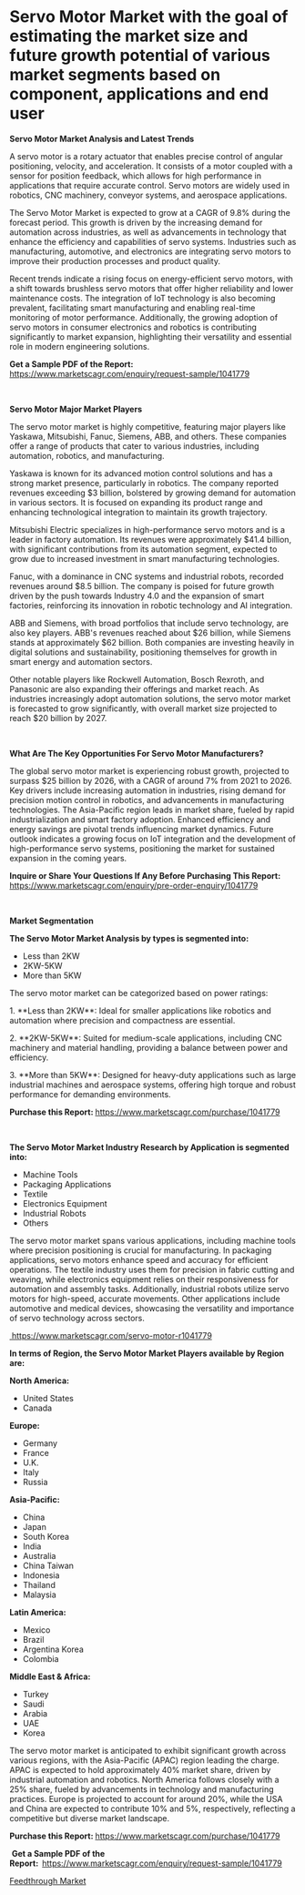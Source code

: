 <p><h1>Servo Motor Market with the goal of estimating the market size and future growth potential of various market segments based on component, applications and end user</h1></p><p><strong>Servo Motor Market Analysis and Latest Trends</strong></p>
<p><p>A servo motor is a rotary actuator that enables precise control of angular positioning, velocity, and acceleration. It consists of a motor coupled with a sensor for position feedback, which allows for high performance in applications that require accurate control. Servo motors are widely used in robotics, CNC machinery, conveyor systems, and aerospace applications.</p><p>The Servo Motor Market is expected to grow at a CAGR of 9.8% during the forecast period. This growth is driven by the increasing demand for automation across industries, as well as advancements in technology that enhance the efficiency and capabilities of servo systems. Industries such as manufacturing, automotive, and electronics are integrating servo motors to improve their production processes and product quality.</p><p>Recent trends indicate a rising focus on energy-efficient servo motors, with a shift towards brushless servo motors that offer higher reliability and lower maintenance costs. The integration of IoT technology is also becoming prevalent, facilitating smart manufacturing and enabling real-time monitoring of motor performance. Additionally, the growing adoption of servo motors in consumer electronics and robotics is contributing significantly to market expansion, highlighting their versatility and essential role in modern engineering solutions.</p></p>
<p><strong>Get a Sample PDF of the Report:&nbsp;</strong> <a href="https://www.marketscagr.com/enquiry/request-sample/1041779?utm_campaign=2635&utm_medium=2&utm_source=Github&utm_content=ia&utm_term=23022025&utm_id=servo-motor">https://www.marketscagr.com/enquiry/request-sample/1041779</a></p>
<p>&nbsp;</p>
<p><strong>Servo Motor Major Market Players</strong></p>
<p><p>The servo motor market is highly competitive, featuring major players like Yaskawa, Mitsubishi, Fanuc, Siemens, ABB, and others. These companies offer a range of products that cater to various industries, including automation, robotics, and manufacturing. </p><p>Yaskawa is known for its advanced motion control solutions and has a strong market presence, particularly in robotics. The company reported revenues exceeding $3 billion, bolstered by growing demand for automation in various sectors. It is focused on expanding its product range and enhancing technological integration to maintain its growth trajectory.</p><p>Mitsubishi Electric specializes in high-performance servo motors and is a leader in factory automation. Its revenues were approximately $41.4 billion, with significant contributions from its automation segment, expected to grow due to increased investment in smart manufacturing technologies.</p><p>Fanuc, with a dominance in CNC systems and industrial robots, recorded revenues around $8.5 billion. The company is poised for future growth driven by the push towards Industry 4.0 and the expansion of smart factories, reinforcing its innovation in robotic technology and AI integration.</p><p>ABB and Siemens, with broad portfolios that include servo technology, are also key players. ABB's revenues reached about $26 billion, while Siemens stands at approximately $62 billion. Both companies are investing heavily in digital solutions and sustainability, positioning themselves for growth in smart energy and automation sectors.</p><p>Other notable players like Rockwell Automation, Bosch Rexroth, and Panasonic are also expanding their offerings and market reach. As industries increasingly adopt automation solutions, the servo motor market is forecasted to grow significantly, with overall market size projected to reach $20 billion by 2027.</p></p>
<p>&nbsp;</p>
<p><strong>What Are The Key Opportunities For Servo Motor Manufacturers?</strong></p>
<p><p>The global servo motor market is experiencing robust growth, projected to surpass $25 billion by 2026, with a CAGR of around 7% from 2021 to 2026. Key drivers include increasing automation in industries, rising demand for precision motion control in robotics, and advancements in manufacturing technologies. The Asia-Pacific region leads in market share, fueled by rapid industrialization and smart factory adoption. Enhanced efficiency and energy savings are pivotal trends influencing market dynamics. Future outlook indicates a growing focus on IoT integration and the development of high-performance servo systems, positioning the market for sustained expansion in the coming years.</p></p>
<p><strong>Inquire or Share Your Questions If Any Before Purchasing This Report:</strong> <a href="https://www.marketscagr.com/enquiry/pre-order-enquiry/1041779?utm_campaign=2635&utm_medium=2&utm_source=Github&utm_content=ia&utm_term=23022025&utm_id=servo-motor">https://www.marketscagr.com/enquiry/pre-order-enquiry/1041779</a></p>
<p>&nbsp;</p>
<p><strong>Market Segmentation</strong></p>
<p><strong>The Servo Motor Market Analysis by types is segmented into:</strong></p>
<p><ul><li>Less than 2KW</li><li>2KW-5KW</li><li>More than 5KW</li></ul></p>
<p><p>The servo motor market can be categorized based on power ratings: </p><p>1. **Less than 2KW**: Ideal for smaller applications like robotics and automation where precision and compactness are essential.</p><p>  </p><p>2. **2KW-5KW**: Suited for medium-scale applications, including CNC machinery and material handling, providing a balance between power and efficiency.</p><p>3. **More than 5KW**: Designed for heavy-duty applications such as large industrial machines and aerospace systems, offering high torque and robust performance for demanding environments.</p></p>
<p><strong>Purchase this Report:&nbsp;</strong><a href="https://www.marketscagr.com/purchase/1041779?utm_campaign=2635&utm_medium=2&utm_source=Github&utm_content=ia&utm_term=23022025&utm_id=servo-motor">https://www.marketscagr.com/purchase/1041779</a></p>
<p>&nbsp;</p>
<p><strong>The Servo Motor Market Industry Research by Application is segmented into:</strong></p>
<p><ul><li>Machine Tools</li><li>Packaging Applications</li><li>Textile</li><li>Electronics Equipment</li><li>Industrial Robots</li><li>Others</li></ul></p>
<p><p>The servo motor market spans various applications, including machine tools where precision positioning is crucial for manufacturing. In packaging applications, servo motors enhance speed and accuracy for efficient operations. The textile industry uses them for precision in fabric cutting and weaving, while electronics equipment relies on their responsiveness for automation and assembly tasks. Additionally, industrial robots utilize servo motors for high-speed, accurate movements. Other applications include automotive and medical devices, showcasing the versatility and importance of servo technology across sectors.</p></p>
<p><a href="https://www.marketscagr.com/servo-motor-r1041779?utm_campaign=2635&utm_medium=2&utm_source=Github&utm_content=ia&utm_term=23022025&utm_id=servo-motor">&nbsp;https://www.marketscagr.com/servo-motor-r1041779</a></p>
<p><strong>In terms of Region, the Servo Motor Market Players available by Region are:</strong></p>
<p>
    <p> <strong> North America: </strong>
        <ul>
            <li>United States</li>
            <li>Canada</li>
        </ul>
        </p> 
    <p> <strong> Europe: </strong>
        <ul>
            <li>Germany</li>
            <li>France</li>
            <li>U.K.</li>
            <li>Italy</li>
            <li>Russia</li>
        </ul>
        </p> 
    <p> <strong> Asia-Pacific: </strong>
        <ul>
            <li>China</li>
            <li>Japan</li>
            <li>South Korea</li>
            <li>India</li>
            <li>Australia</li>
            <li>China Taiwan</li>
            <li>Indonesia</li>
            <li>Thailand</li>
            <li>Malaysia</li>
        </ul>
        </p> 
    <p> <strong> Latin America: </strong>
        <ul>
            <li>Mexico</li>
            <li>Brazil</li>
            <li>Argentina Korea</li>
            <li>Colombia</li>
        </ul>
        </p> 
    <p> <strong> Middle East & Africa: </strong>
        <ul>
            <li>Turkey</li>
            <li>Saudi</li>
            <li>Arabia</li>
            <li>UAE</li>
            <li>Korea</li>
        </ul>
    </p>
    </p>
<p><p>The servo motor market is anticipated to exhibit significant growth across various regions, with the Asia-Pacific (APAC) region leading the charge. APAC is expected to hold approximately 40% market share, driven by industrial automation and robotics. North America follows closely with a 25% share, fueled by advancements in technology and manufacturing practices. Europe is projected to account for around 20%, while the USA and China are expected to contribute 10% and 5%, respectively, reflecting a competitive but diverse market landscape.</p></p>
<p><strong>Purchase this Report: </strong><a href="https://www.marketscagr.com/purchase/1041779?utm_campaign=2635&utm_medium=2&utm_source=Github&utm_content=ia&utm_term=23022025&utm_id=servo-motor">https://www.marketscagr.com/purchase/1041779</a></p>
<p>&nbsp;<strong>Get a Sample PDF of the Report:&nbsp;&nbsp;</strong><a href="https://www.marketscagr.com/enquiry/request-sample/1041779?utm_campaign=2635&utm_medium=2&utm_source=Github&utm_content=ia&utm_term=23022025&utm_id=servo-motor">https://www.marketscagr.com/enquiry/request-sample/1041779</a></p>
<p><strong></strong></p>
<p><p><a href="https://github.com/watzondechao/Market-Research-Report-List-1/blob/main/feedthrough-market.md?utm_campaign=2635&utm_medium=2&utm_source=Github&utm_content=ia&utm_term=23022025&utm_id=servo-motor">Feedthrough Market</a></p></p>